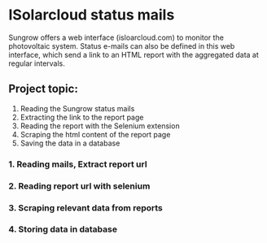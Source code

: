 # ISolarcloud status mails

Sungrow offers a web interface (isloarcloud.com) to monitor the photovoltaic system. Status e-mails can also be defined in this web interface, which send a link to an HTML report with the aggregated data at regular intervals.


## Project topic:
1.  Reading the Sungrow status mails
2.  Extracting the link to the report page
3.  Reading the report with the Selenium extension
4.  Scraping the html content of the report page
5.  Saving the data in a database


### 1.  Reading mails, Extract report url



### 2.  Reading report url with selenium

### 3.  Scraping relevant data from reports

### 4.  Storing data in database
